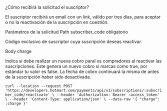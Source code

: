 ¿Cómo recibirá la solicitud el suscriptor?

El suscriptor recibirá un email con un link, válido por tres días, para aceptar o no la reactivación de la suscripción en cuestión.

Parámetros de la solicitud
Path
subscriber_code
obligatorio

Código exclusivo de suscriptor cuya suscripción deseas reactivar.

Body
charge

Indica si debe realizar un nueva cobro paral os compradores al reactivar las suscripciones. Este genera un nuevo cobro si marcas como true, por estándar tu valor es false. La fecha de cobro continuará la misma de antes de la suscripción haber sido desactivada.

`curl --location --request POST 'https://developers.hotmart.com/payments/api/v1/subscriptions/:subscriber_code/reactivate' \
  --header 'Authorization: Bearer :access_token' \
  --header 'Content-Type: application/json' \
  --data-raw '{
      "charge": :charge
  }'`
